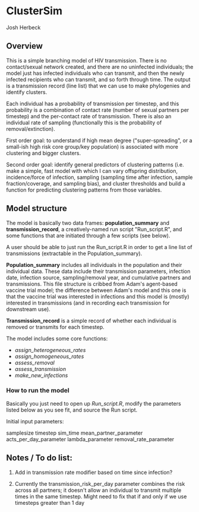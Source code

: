 # ClusterSim

Josh Herbeck

## Overview

This is a simple branching model of HIV transmission. There is no contact/sexual 
network created, and there are no uninfected individuals; the model just has infected
individuals who can transmit, and then the newly infected recipients who can transmit, 
and so forth through time. The output is a transmission record (line list) that 
we can use to make phylogenies and identify clusters.

Each individual has a probability of transmission per timestep, and this probability 
is a combination of contact rate (number of sexual partners per timestep) and the 
per-contact rate of transmission. There is also an individual rate of sampling 
(functionally this is the probability of removal/extinction).

First order goal:  to understand if high mean degree ("super-spreading", or a 
small-ish high risk core group/key population) is associated with more clustering 
and bigger clusters. 

Second order goal:  identify general predictors of clustering patterns (i.e. make a
simple, fast model with which I can vary offspring distribution, incidence/force 
of infection, sampling (sampling time after infection, sample fraction/coverage, and
sampling bias), and cluster thresholds and build a function for predicting clustering
patterns from those variables.


## Model structure

The model is basically two data frames:  **population_summary** and **transmission_record**, 
a creatively-named run script "Run_script.R", and some functions that are initiated
through a few scripts (see below).

A user should be able to just run the Run_script.R in order to get a line list 
of transmissions (extractable in the Population_summary).

**Population_summary** includes all individuals in the population and their individual 
data. These data include their transmission parameters, infection date, infection 
source, sampling/removal year, and cumulative partners and transmissions. This file
structure is cribbed from Adam's agent-based vaccine trial model; the difference
between Adam's model and this one is that the vaccine trial was interested in 
infections and this model is (mostly) interested in transmissions (and in recording
each transmission for downstream use).

**Transmission_record** is a simple record of whether each individual is removed or
transmits for each timestep. 

The model includes some core functions:

* *assign_heterogeneous_rates*
* *assign_homogeneous_rates*
* *assess_removal*
* *assess_transmission*
* *make_new_infections*


### How to run the model

Basically you just need to open up *Run_script.R*, modify the parameters listed below
as you see fit, and source the Run script.

Initial input parameters:

samplesize
timestep 
sim_time 
mean_partner_parameter 
acts_per_day_parameter 
lambda_parameter
removal_rate_parameter


## Notes / To do list:

1. Add in transmission rate modifier based on time since infection?

2. Currently the transmission_risk_per_day parameter combines the risk across all partners; it doesn't allow an individual to transmit multiple times in the same timestep. Might need to fix that if and only if we use timesteps greater than 1 day


